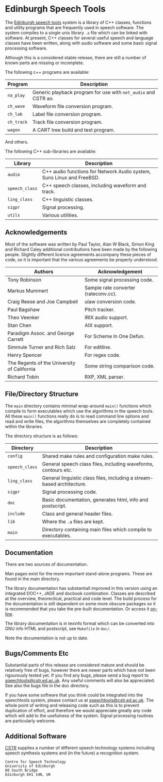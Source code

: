 # Edinburgh Speech Tools

The [Edinburgh speech tools](http://www.cstr.ed.ac.uk/projects/speech_tools.html)
system is a library of C++ classes, functions and utility programs that are
frequently used in speech software. The system compiles to a single unix
library `.a` file which can be linked with software. At present, C++ classes
for several useful speech and language classes have been written, along with
audio software and some basic signal processing software.

Although this is a considered stable release, there are still a number
of known parts are missing or incomplete.

The following c++ programs are available:

| Program    | Description |
|------------|-------------|
| `na_play`  | Generic playback program for use with `net_audio` and CSTR ao. |
| `ch_wave`  | Waveform file conversion program. |
| `ch_lab`   | Label file conversion program. |
| `ch_track` | Track file conversion program. |
| `wagon`    | A CART tree build and test program. |

And others.

The following C++ sub-libraries are available:

| Library        | Description |
|----------------|-------------|
| `audio`        | C++ audio functions for Network Audio system, Suns Linux and FreeBSD. |
| `speech_class` | C++ speech classes, including waveform and track. |
| `ling_class`   | C++ linguistic classes. |
| `sigpr`        | Signal processing. |
| `utils`        | Various utilities. |

## Acknowledgements

Most of the software was written by Paul Taylor, Alan W Black, Simon King
and Richard Caley additional contributions have been made by the
following people.  Slightly different licence agreements accompany
these pieces of code, so it is important that the various agreements
be properly understood.

| Authors                                     | Acknowledgement |
|---------------------------------------------|-----------------|
| Tony Robinson                               | Some signal processing code. |
| Markus Mummert                              | Sample rate converter (rateconv.cc). |
| Craig Reese and Joe Campbell                | ulaw conversion code. |
| Paul Bagshaw                                | Pitch tracker. |
| Theo Veenker                                | IRIX audio support. |
| Stan Chen                                   | AIX support. |
| Paradigm Assoc. and George Carrett          | For Scheme In One Defun. |
| Simmule Turner and Rich Salz                | For editline. |
| Henry Spencer                               | For regex code. |
| The Regents of the University of California | Some string comparison code. |
| Richard Tobin                               | RXP, XML parser. |

## File/Directory Structure

The `main` directory contains minimal wrap-around `main()` functions
which compile to form executables which use the algorithms in the
speech tools. All these `main()` functions really do is to read
command line options and read and write files, the algorithms
themselves are completely contained within the libraries.

The directory structure is as follows:

| Directory      | Description |
|----------------|-------------|
| `config`       | Shared make rules and configuration make rules. |
| `speech_class` | General speech class files, including waveforms, contours etc. |
| `ling_class`   | General linguistic class files, including a stream-based architecture. |
| `sigpr`        | Signal processing code. |
| `doc`          | Basic documentation, generates html, info and postscript. |
| `include`      | Class and general header files. |
| `lib`          | Where the `.a` files are kept. |
| `main`         | Directory containing main files which compile to executables. |

## Documentation

There are two sources of documentation.

Man pages exist for the more important stand-alone programs. These are
found in the main directory.

The library documentation has substantiall improved in this version
using an integrated DOC++, JADE and docbook combination. Classes are
described at the overview, theorectical, practical and code level.
The build process for the documentation is still dependent on some
more obscure packages so it is recommended that you take the
pre-built documentation.  Or access it
[on-line](http://www.cstr.ed.ac.uk/projects/speech_tools.html).

The library documentation is in texinfo format which can be converted
into GNU info HTML and postscript, see `Makefile` in `doc/`.

Note the documentation is not up to date.

## Bugs/Comments Etc

Substantial parts of this release are considered mature and should be
relatively free of bugs, however there are newer parts which have not
been rigourously tested yet.  If you find any bugs, please send a bug
report to speechtools@cstr.ed.ac.uk. Any useful comments will also be
appreciated. See also the bugs file in the doc directory.

If you have some software that you think could be integrated into the
speechtools system, please contact us at
speechtools@cstr.ed.ac.uk. The whole point of writing and releasing
code such as this is to prevent duplication of effort, and therefore
we would appreciate greatly any code which will add to the usefulness
of the system. Signal processing routines are particularly welcome.

## Additional Software

[CSTR](http://www.cstr.ed.ac.uk/) supplies a number of different speech
technology systems including speech synthesis systems and (in the future)
a recognition system.

    Centre for Speech Technology
    University of Edinburgh
    80 South Bridge
    Edinburgh EH1 1HN, UK
